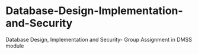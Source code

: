 # Database-Design-Implementation-and-Security
Database Design, Implementation and Security- Group Assignment in DMSS module
